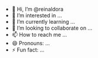 - 👋 Hi, I’m @reinaldora
- 👀 I’m interested in ...
- 🌱 I’m currently learning ...
- 💞️ I’m looking to collaborate on ...
- 📫 How to reach me ...
- 😄 Pronouns: ...
- ⚡ Fun fact: ...

<!---
reinaldora/reinaldora is a ✨ special ✨ repository because its `README.md` (this file) appears on your GitHub profile.
You can click the Preview link to take a look at your changes.
--->
